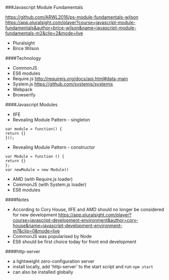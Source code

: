 ###Javascript Module Fundamentals 

https://github.com/ARWL2016/ps-module-fundamentals-wilson  
https://app.pluralsight.com/player?course=javascript-module-fundamentals&author=brice-wilson&name=javascript-module-fundamentals-m2&clip=2&mode=live 
  
- Pluralsight  
- Brice Wilson   
 
####Technology  
- CommonJS 
- ES6 modules  
- Require.js http://requirejs.org/docs/api.html#data-main    
- System.js https://github.com/systemjs/systemjs    
- Webpack  
- Browserify  


####Javascript Modules
- IIFE  
- Revealing Module Pattern - singleton  

`var module = function() {`  
`return {}`   
`}();`  

- Revealing Module Pattern - constructor 

`var Module = function () {`  
`return {}`  
`};`  
`var newModule = new Module()`  

- AMD (with Require.js loader)  
- CommonJS (with System.js loader)  
- ES6 modules  

####Notes  
- According to Cory House, IIFE and AMD should no longer be considered for new development https://app.pluralsight.com/player?course=javascript-development-environment&author=cory-house&name=javascript-development-environment-m7&clip=0&mode=live 
- CommonJS was popularised by Node  
- ES6 should be first choice today for front end development  


####http-server 
- a lightweight zero-configuration server  
- install locally, add 'http-server' to the start script and run `npm start` 
- can also be installed globally 